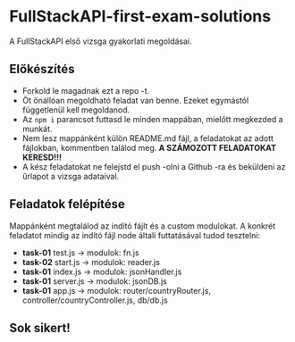 # FullStackAPI-first-exam-solutions
A FullStackAPI első vizsga gyakorlati megoldásai.

## Előkészítés
- Forkold le magadnak ezt a repo -t.
- Öt önállóan megoldható feladat van benne. Ezeket egymástól függetlenül kell 
megoldanod.
- Az `npm i` parancsot futtasd le minden mappában, mielőtt megkezded a munkát.
- Nem lesz mappánként külön README.md fájl, a feladatokat az adott fájlokban, 
kommentben találod meg. 
__A SZÁMOZOTT FELADATOKAT KERESD!!!__
- A kész feladatokat ne felejstd el push -olni a Github -ra és beküldeni az 
űrlapot a vizsga adataival.

## Feladatok felépítése
Mappánként megtalálod az indító fájlt és a custom modulokat. A konkrét feladatot 
mindig az indító fájl node általi futtatásával tudod tesztelni:
- __task-01__ test.js -> modulok: fn.js
- __task-02__ start.js -> modulok: reader.js
- __task-01__ index.js -> modulok: jsonHandler.js
- __task-01__ server.js -> modulok: jsonDB.js
- __task-01__ app.js -> modulok: router/countryRouter.js, 
controller/countryController.js, db/db.js

## Sok sikert!
